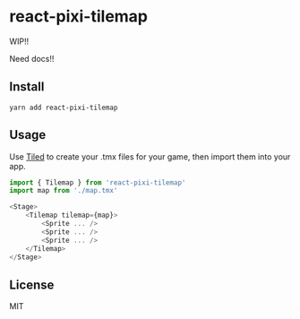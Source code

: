 # react-pixi-tilemap

WIP!!

Need docs!!

## Install

```
yarn add react-pixi-tilemap
```

## Usage

Use [Tiled](https://www.mapeditor.org/) to create your .tmx files for your game, then import them into your app.

```js
import { Tilemap } from 'react-pixi-tilemap' 
import map from './map.tmx'

<Stage>
    <Tilemap tilemap={map}>
        <Sprite ... />
        <Sprite ... />
        <Sprite ... />
    </Tilemap>
</Stage>
```

## License

MIT